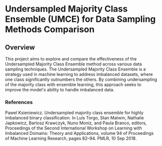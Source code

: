 # Undersampled Majority Class Ensemble (UMCE) for Data Sampling Methods Comparison

## Overview

This project aims to explore and compare the effectiveness of the Undersampled Majority Class Ensemble method across various data sampling techniques. The Undersampled Majority Class Ensemble is a strategy used in machine learning to address imbalanced datasets, where one class significantly outnumbers the others. By combining undersampling of the majority class with ensemble learning, this approach seeks to improve the model's ability to handle imbalanced data.

### References
Pawel Ksieniewicz. Undersampled majority class ensemble for highly imbalanced binary
classification. In Luís Torgo, Stan Matwin, Nathalie Japkowicz, Bartosz Krawczyk, Nuno
Moniz, and Paula Branco, editors, Proceedings of the Second International Workshop on
Learning with Imbalanced Domains: Theory and Applications, volume 94 of Proceedings of
Machine Learning Research, pages 82–94. PMLR, 10 Sep 2018.
